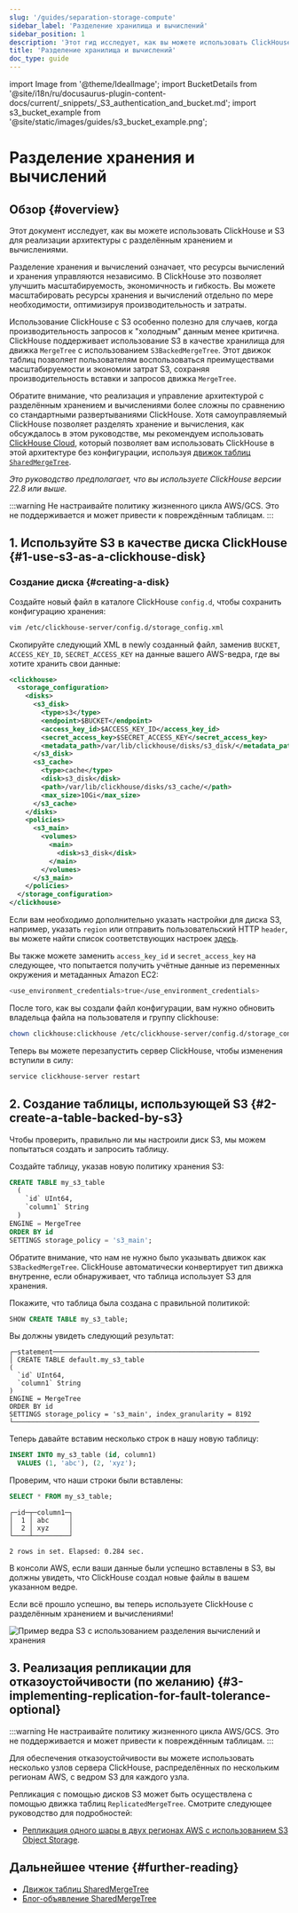 ```yaml
---
slug: '/guides/separation-storage-compute'
sidebar_label: 'Разделение хранилища и вычислений'
sidebar_position: 1
description: 'Этот гид исследует, как вы можете использовать ClickHouse и S3 для'
title: 'Разделение хранилища и вычислений'
doc_type: guide
---
```

import Image from '@theme/IdealImage';
import BucketDetails from '@site/i18n/ru/docusaurus-plugin-content-docs/current/_snippets/_S3_authentication_and_bucket.md';
import s3_bucket_example from '@site/static/images/guides/s3_bucket_example.png';


# Разделение хранения и вычислений

## Обзор {#overview}

Этот документ исследует, как вы можете использовать ClickHouse и S3 для реализации архитектуры с разделённым хранением и вычислениями.

Разделение хранения и вычислений означает, что ресурсы вычислений и хранения управляются независимо. В ClickHouse это позволяет улучшить масштабируемость, экономичность и гибкость. Вы можете масштабировать ресурсы хранения и вычислений отдельно по мере необходимости, оптимизируя производительность и затраты.

Использование ClickHouse с S3 особенно полезно для случаев, когда производительность запросов к "холодным" данным менее критична. ClickHouse поддерживает использование S3 в качестве хранилища для движка `MergeTree` с использованием `S3BackedMergeTree`. Этот движок таблиц позволяет пользователям воспользоваться преимуществами масштабируемости и экономии затрат S3, сохраняя производительность вставки и запросов движка `MergeTree`.

Обратите внимание, что реализация и управление архитектурой с разделённым хранением и вычислениями более сложны по сравнению со стандартными развертываниями ClickHouse. Хотя самоуправляемый ClickHouse позволяет разделять хранение и вычисления, как обсуждалось в этом руководстве, мы рекомендуем использовать [ClickHouse Cloud](https://clickhouse.com/cloud), который позволяет вам использовать ClickHouse в этой архитектуре без конфигурации, используя [движок таблиц `SharedMergeTree`](/cloud/reference/shared-merge-tree).

*Это руководство предполагает, что вы используете ClickHouse версии 22.8 или выше.*

:::warning
Не настраивайте политику жизненного цикла AWS/GCS. Это не поддерживается и может привести к повреждённым таблицам.
:::

## 1. Используйте S3 в качестве диска ClickHouse {#1-use-s3-as-a-clickhouse-disk}

### Создание диска {#creating-a-disk}

Создайте новый файл в каталоге ClickHouse `config.d`, чтобы сохранить конфигурацию хранения:

```bash
vim /etc/clickhouse-server/config.d/storage_config.xml
```

Скопируйте следующий XML в newly созданный файл, заменив `BUCKET`, `ACCESS_KEY_ID`, `SECRET_ACCESS_KEY` на данные вашего AWS-ведра, где вы хотите хранить свои данные:

```xml
<clickhouse>
  <storage_configuration>
    <disks>
      <s3_disk>
        <type>s3</type>
        <endpoint>$BUCKET</endpoint>
        <access_key_id>$ACCESS_KEY_ID</access_key_id>
        <secret_access_key>$SECRET_ACCESS_KEY</secret_access_key>
        <metadata_path>/var/lib/clickhouse/disks/s3_disk/</metadata_path>
      </s3_disk>
      <s3_cache>
        <type>cache</type>
        <disk>s3_disk</disk>
        <path>/var/lib/clickhouse/disks/s3_cache/</path>
        <max_size>10Gi</max_size>
      </s3_cache>
    </disks>
    <policies>
      <s3_main>
        <volumes>
          <main>
            <disk>s3_disk</disk>
          </main>
        </volumes>
      </s3_main>
    </policies>
  </storage_configuration>
</clickhouse>
```

Если вам необходимо дополнительно указать настройки для диска S3, например, указать `region` или отправить пользовательский HTTP `header`, вы можете найти список соответствующих настроек [здесь](/engines/table-engines/mergetree-family/mergetree.md/#table_engine-mergetree-s3).

Вы также можете заменить `access_key_id` и `secret_access_key` на следующее, что попытается получить учётные данные из переменных окружения и метаданных Amazon EC2:

```bash
<use_environment_credentials>true</use_environment_credentials>
```

После того, как вы создали файл конфигурации, вам нужно обновить владельца файла на пользователя и группу clickhouse:

```bash
chown clickhouse:clickhouse /etc/clickhouse-server/config.d/storage_config.xml
```

Теперь вы можете перезапустить сервер ClickHouse, чтобы изменения вступили в силу:

```bash
service clickhouse-server restart
```

## 2. Создание таблицы, использующей S3 {#2-create-a-table-backed-by-s3}

Чтобы проверить, правильно ли мы настроили диск S3, мы можем попытаться создать и запросить таблицу.

Создайте таблицу, указав новую политику хранения S3:

```sql
CREATE TABLE my_s3_table
  (
    `id` UInt64,
    `column1` String
  )
ENGINE = MergeTree
ORDER BY id
SETTINGS storage_policy = 's3_main';
```

Обратите внимание, что нам не нужно было указывать движок как `S3BackedMergeTree`. ClickHouse автоматически конвертирует тип движка внутренне, если обнаруживает, что таблица использует S3 для хранения.

Покажите, что таблица была создана с правильной политикой:

```sql
SHOW CREATE TABLE my_s3_table;
```

Вы должны увидеть следующий результат:

```response
┌─statement────────────────────────────────────────────────────
│ CREATE TABLE default.my_s3_table
(
  `id` UInt64,
  `column1` String
)
ENGINE = MergeTree
ORDER BY id
SETTINGS storage_policy = 's3_main', index_granularity = 8192
└──────────────────────────────────────────────────────────────
```

Теперь давайте вставим несколько строк в нашу новую таблицу:

```sql
INSERT INTO my_s3_table (id, column1)
  VALUES (1, 'abc'), (2, 'xyz');
```

Проверим, что наши строки были вставлены:

```sql
SELECT * FROM my_s3_table;
```

```response
┌─id─┬─column1─┐
│  1 │ abc     │
│  2 │ xyz     │
└────┴─────────┘

2 rows in set. Elapsed: 0.284 sec.
```

В консоли AWS, если ваши данные были успешно вставлены в S3, вы должны увидеть, что ClickHouse создал новые файлы в вашем указанном ведре.

Если всё прошло успешно, вы теперь используете ClickHouse с разделённым хранением и вычислениями!

<Image img={s3_bucket_example} size="md" alt="Пример ведра S3 с использованием разделения вычислений и хранения" border/>

## 3. Реализация репликации для отказоустойчивости (по желанию) {#3-implementing-replication-for-fault-tolerance-optional}

:::warning
Не настраивайте политику жизненного цикла AWS/GCS. Это не поддерживается и может привести к повреждённым таблицам.
:::

Для обеспечения отказоустойчивости вы можете использовать несколько узлов сервера ClickHouse, распределённых по нескольким регионам AWS, с ведром S3 для каждого узла.

Репликация с помощью дисков S3 может быть осуществлена с помощью движка таблиц `ReplicatedMergeTree`. Смотрите следующее руководство для подробностей:
- [Репликация одного шары в двух регионах AWS с использованием S3 Object Storage](/integrations/s3#s3-multi-region).

## Дальнейшее чтение {#further-reading}

- [Движок таблиц SharedMergeTree](/cloud/reference/shared-merge-tree)
- [Блог-объявление SharedMergeTree](https://clickhouse.com/blog/clickhouse-cloud-boosts-performance-with-sharedmergetree-and-lightweight-updates)